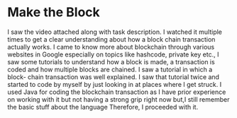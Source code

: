 # Make the Block
I saw the video attached along with task description.
I watched it multiple times to get a clear understanding
about how a block chain transaction actually works. I
came to know more about blockchain through various 
websites in Google especially on topics like hashcode,
private key etc., I saw some tutorials to understand how
a block is made, a transaction is coded and how multiple
blocks are chained. I saw a tutorial in which a block-
chain transaction was well explained. I saw that tutorial
twice and started to code by myself by just looking in at
places where I get struck. I used Java for coding the
blockchain transaction as I have prior experience on
working with it but not having a strong grip right now
but,I still remember the basic stuff about the language
Therefore, I proceeded with it.
